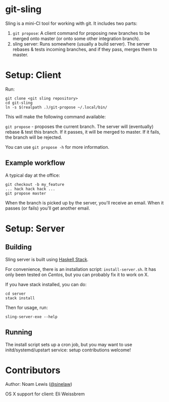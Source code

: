 # git-sling

Sling is a mini-CI tool for working with git. It includes two parts:

1. `git propose`: A client command for proposing new branches to be merged onto master (or onto some other integration branch).
2. sling server: Runs somewhere (usually a build server). The server rebases & tests incoming branches, and if they pass, merges them to master.


# Setup: Client

Run:

    git clone <git sling repository>
    cd git-sling
    ln -s $(realpath .)/git-propose ~/.local/bin/

This will make the following command available:

`git propose` - proposes the current branch. The server will (eventually) rebase & test this branch. If it passes, it will be merged to master. If it fails, the branch will be rejected.

You can use `git propose -h` for more information.

## Example workflow

A typical day at the office:

    git checkout -b my_feature
    ... hack hack hack ...
    git propose master

When the branch is picked up by the server, you'll receive an email. When it passes (or fails) you'll get another email.

# Setup: Server

## Building

Sling server is built using [Haskell Stack](http://www.haskellstack.org).

For convenience, there is an installation script: `install-server.sh`. It has only been tested on *Centos*, but you can probably fix it to work on X.

If you have stack installed, you can do:

    cd server
    stack install

Then for usage, run:

    sling-server-exe --help

## Running

The install script sets up a cron job, but you may want to use  initd/systemd/upstart service: setup contributions welcome!

# Contributors

Author: Noam Lewis ([@sinelaw](https://github.com/sinelaw))

OS X support for client: Eli Weissbrem
